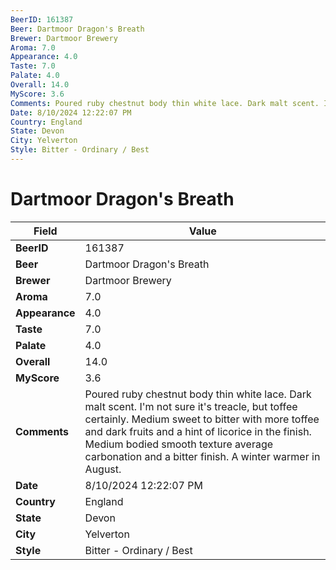 ```yaml
---
BeerID: 161387
Beer: Dartmoor Dragon's Breath
Brewer: Dartmoor Brewery
Aroma: 7.0
Appearance: 4.0
Taste: 7.0
Palate: 4.0
Overall: 14.0
MyScore: 3.6
Comments: Poured ruby chestnut body thin white lace. Dark malt scent. I'm not sure it's treacle, but toffee certainly. Medium sweet to bitter with more toffee and dark fruits and a hint of licorice in the finish. Medium bodied smooth texture average carbonation and a bitter finish.  A winter warmer in August.
Date: 8/10/2024 12:22:07 PM
Country: England
State: Devon
City: Yelverton
Style: Bitter - Ordinary / Best
---
```


# Dartmoor Dragon's Breath

| Field         | Value |
|---------------|-------|
| **BeerID** | 161387 |
| **Beer** | Dartmoor Dragon's Breath |
| **Brewer** | Dartmoor Brewery |
| **Aroma** | 7.0 |
| **Appearance** | 4.0 |
| **Taste** | 7.0 |
| **Palate** | 4.0 |
| **Overall** | 14.0 |
| **MyScore** | 3.6 |
| **Comments** | Poured ruby chestnut body thin white lace. Dark malt scent. I'm not sure it's treacle, but toffee certainly. Medium sweet to bitter with more toffee and dark fruits and a hint of licorice in the finish. Medium bodied smooth texture average carbonation and a bitter finish.  A winter warmer in August.  |
| **Date** | 8/10/2024 12:22:07 PM |
| **Country** | England |
| **State** | Devon |
| **City** | Yelverton |
| **Style** | Bitter - Ordinary / Best |
